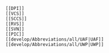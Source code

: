 	[[DPI]]
	[[VCS]]
	[[SCCS]]
	[[RVS]]
	[[SVN]]
	[[PIC]]
	[[develop/Abbreviations/all/UAF|UAF]]
	[[develop/Abbreviations/all/UWP|UWP]]
	
	